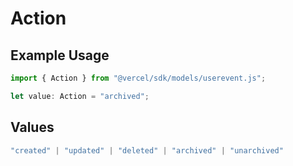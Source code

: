 # Action

## Example Usage

```typescript
import { Action } from "@vercel/sdk/models/userevent.js";

let value: Action = "archived";
```

## Values

```typescript
"created" | "updated" | "deleted" | "archived" | "unarchived"
```